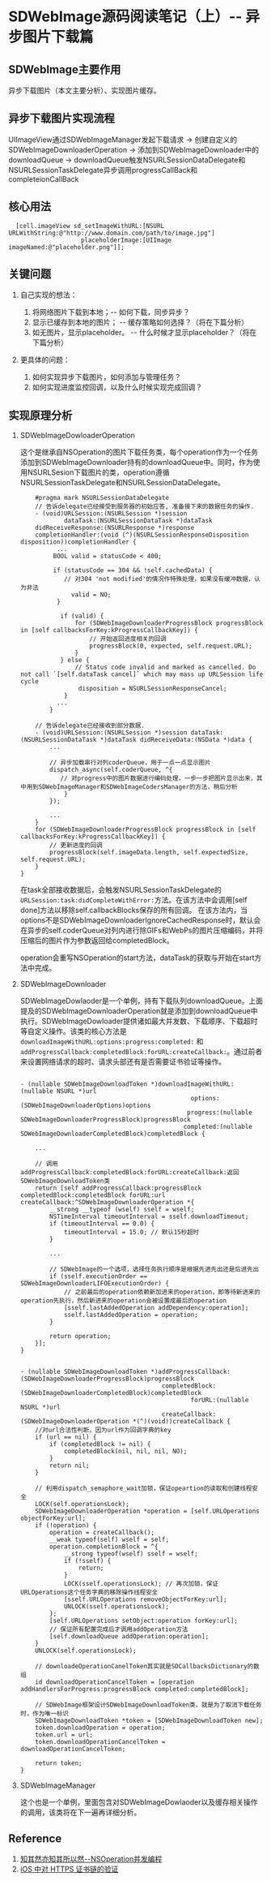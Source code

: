 # SDWebImage源码阅读笔记（上）-- 异步图片下载篇

## SDWebImage主要作用

异步下载图片（本文主要分析）、实现图片缓存。

## 异步下载图片实现流程
UIImageView通过SDWebImageManager发起下载请求 -> 创建自定义的SDWebImageDownloaderOperation -> 添加到SDWebImageDownloader中的downloadQueue -> downloadQueue触发NSURLSessionDataDelegate和NSURLSessionTaskDelegate异步调用progressCallBack和completeionCallBack

## 核心用法
````objc
  [cell.imageView sd_setImageWithURL:[NSURL URLWithString:@"http://www.domain.com/path/to/image.jpg"]
                    placeholderImage:[UIImage imageNamed:@"placeholder.png"]];
````

## 关键问题
1. 自己实现的想法：
	1. 将网络图片下载到本地；-- 如何下载，同步异步？
	2. 显示已缓存到本地的图片； -- 缓存策略如何选择？（将在下篇分析）
	3. 如无图片，显示placeholder。 -- 什么时候才显示placeholder？（将在下篇分析）
	
2. 更具体的问题：
	1. 如何实现异步下载图片，如何添加与管理任务？
	2. 如何实现进度监控回调，以及什么时候实现完成回调？

## 实现原理分析

1. SDWebImageDowloaderOperation
		
	这个是继承自NSOperation的图片下载任务类，每个operation作为一个任务添加到SDWebImageDownloader持有的downloadQueue中。同时，作为使用NSURLSesion下载图片的类，operation遵循NSURLSessionTaskDelegate和NSURLSessionDataDelegate。
		
	````objc
		#pragma mark NSURLSessionDataDelegate
		// 告诉delegate已经接受到服务器的初始应答, 准备接下来的数据任务的操作.
		- (void)URLSession:(NSURLSession *)session
          		dataTask:(NSURLSessionDataTask *)dataTask
		didReceiveResponse:(NSURLResponse *)response
 		completionHandler:(void (^)(NSURLSessionResponseDisposition disposition))completionHandler {
 			  ...
			 BOOL valid = statusCode < 400;
			   	 
			 if (statusCode == 304 && !self.cachedData) {
			   	// 对304 'not modified'的情况作特殊处理，如果没有缓冲数据，认为非法
			      valid = NO;
			  }
			    
			   if (valid) {
			       for (SDWebImageDownloaderProgressBlock progressBlock in [self callbacksForKey:kProgressCallbackKey]) {
			           // 开始返回进度相关的回调
			           progressBlock(0, expected, self.request.URL);
			       }
			   } else {
			       // Status code invalid and marked as cancelled. Do not call `[self.dataTask cancel]` which may mass up URLSession life cycle
			        disposition = NSURLSessionResponseCancel;
			    }
 			  ...
 			}
 			
 		// 告诉delegate已经接收到部分数据.
		- (void)URLSession:(NSURLSession *)session dataTask:(NSURLSessionDataTask *)dataTask didReceiveData:(NSData *)data {
			...
			
			// 异步加载串行对列coderQueue，用于一点一点显示图片
			dispatch_async(self.coderQueue, ^{
	           // 对progress中的图片数据进行编码处理，一步一步把图片显示出来，其中用到SDWebImageManager和SDWebImageCodersManager的方法，稍后分析
	            }
	        });
	        
			...
		}
		for (SDWebImageDownloaderProgressBlock progressBlock in [self callbacksForKey:kProgressCallbackKey]) {
			// 更新进度的回调
	    	progressBlock(self.imageData.length, self.expectedSize, self.request.URL);
	    }
    }	
	````

	在task全部接收数据后，会触发NSURLSessionTaskDelegate的```URLSession:task:didCompleteWithError:```方法。在该方法中会调用[self done]方法以移除self.callbackBlocks保存的所有回调。
		在该方法内，当options不是SDWebImageDownloaderIgnoreCachedResponse时，默认会在异步的self.coderQueue对列内进行除GIFs和WebPs的图片压缩编码，并将压缩后的图片作为参数返回给completedBlock。
		
	operation会重写NSOperation的start方法，dataTask的获取与开始在start方法中完成。
		
		
2. SDWebImageDownloader

	SDWebImageDowlaoder是一个单例，持有下载队列downloadQueue。上面提及的SDWebImageDownloaderOperation就是添加到downloadQueue中执行。SDWebImageDowloader提供诸如最大并发数、下载顺序、下载超时等自定义操作。该类的核心方法是```downloadImageWithURL:options:progress:completed:``` 和```addProgressCallback:completedBlock:forURL:createCallback:```。通过前者来设置网络请求的超时、请求头部还有是否需要证书验证等操作。
	
	````objc
	
	- (nullable SDWebImageDownloadToken *)downloadImageWithURL:(nullable NSURL *)url
                                                   options:(SDWebImageDownloaderOptions)options
                                                  progress:(nullable SDWebImageDownloaderProgressBlock)progressBlock
                                                 completed:(nullable SDWebImageDownloaderCompletedBlock)completedBlock {
	 	
	 	...
	 	
	 	// 调用addProgressCallback:completedBlock:forURL:createCallback:返回SDWebImageDownloadToken类
	    return [self addProgressCallback:progressBlock completedBlock:completedBlock forURL:url createCallback:^SDWebImageDownloaderOperation *{
	        __strong __typeof (wself) sself = wself;
	        NSTimeInterval timeoutInterval = sself.downloadTimeout;
	        if (timeoutInterval == 0.0) {
	            timeoutInterval = 15.0; // 默认15秒超时
	        }
	
	        ...
	        
	        // SDWebImage的一个选项，选择任务执行顺序是根据先进先出还是后进先出
	        if (sself.executionOrder == SDWebImageDownloaderLIFOExecutionOrder) {
	            // 之前最后的operation依赖新加进来的operation，即等待新进来的operation先执行，然后新进来的operation会被设置成最后的operation
	            [sself.lastAddedOperation addDependency:operation];
	            sself.lastAddedOperation = operation;
	        }
	
	        return operation;
	    }];
	}
	
	````
	
	````objc
	
	- (nullable SDWebImageDownloadToken *)addProgressCallback:(SDWebImageDownloaderProgressBlock)progressBlock
                                           completedBlock:(SDWebImageDownloaderCompletedBlock)completedBlock
                                                   forURL:(nullable NSURL *)url
                                           createCallback:(SDWebImageDownloaderOperation *(^)(void))createCallback {
    	//对url合法性判断，因为url作为回调字典的key
	    if (url == nil) {
	        if (completedBlock != nil) {
	            completedBlock(nil, nil, nil, NO);
	        }
	        return nil;
	    }
	    
	    // 利用dispatch_semaphore_wait加锁，保证opeartion的读取和创建线程安全
	    LOCK(self.operationsLock);
	    SDWebImageDownloaderOperation *operation = [self.URLOperations objectForKey:url];
	    if (!operation) {
	        operation = createCallback();
	        __weak typeof(self) wself = self;
	        operation.completionBlock = ^{
	            __strong typeof(wself) sself = wself;
	            if (!sself) {
	                return;
	            }
	            LOCK(sself.operationsLock); // 再次加锁，保证URLOperations这个任务字典的移除操作线程安全
	            [sself.URLOperations removeObjectForKey:url];
	            UNLOCK(sself.operationsLock);
	        };
	        [self.URLOperations setObject:operation forKey:url];
	        // 保证所有配置完成后才调用addOperation方法
	        [self.downloadQueue addOperation:operation];
	    }
	    UNLOCK(self.operationsLock);
		
		// downloadeOperationCanelToken其实就是SDCallbacksDictionary的数组
	    id downloadOperationCancelToken = [operation addHandlersForProgress:progressBlock completed:completedBlock];
	    
	    // SDWebImage框架设计SDWebImageDownloadToken类，就是为了取消下载任务时，作为唯一标识
	    SDWebImageDownloadToken *token = [SDWebImageDownloadToken new];
	    token.downloadOperation = operation;
	    token.url = url;
	    token.downloadOperationCancelToken = downloadOperationCancelToken;
	
	    return token;
	}
	````
	
3. SDWebImageManager
	
	这个也是一个单例，里面包含对SDWebImageDowlaoder以及缓存相关操作的调用，该类将在下一遍再详细分析。


## Reference
1. [知其然亦知其所以然--NSOperation并发编程](http://www.cocoachina.com/game/20151201/14517.html)
2. [iOS 中对 HTTPS 证书链的验证](https://www.jianshu.com/p/31bcddf44b8d)
